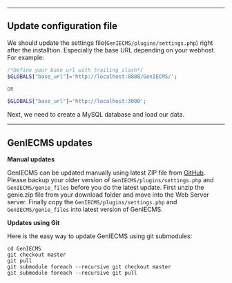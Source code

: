 ------------------------
Update configuration file
------------------------
We should update the settings file(```GenIECMS/plugins/settings.php```) right after the installtion. Especially the base URL depending on your webhost. For example:

```php
/*Define your base url with trailing slash*/
$GLOBALS["base_url"]='http://localhost:8888/GenIECMS/';

OR

$GLOBALS["base_url"]='http://localhost:3000';

```

Next, we need to create a MySQL database and load our data.


-----------------
GenIECMS updates
-----------------
**Manual updates**

GenIECMS can be updated manually using latest ZIP file from [GitHub](https://github.com/irusri/GenIECMS/archive/master.zip). Please backup your older version of  ```GenIECMS/plugins/settings.php``` and ```GenIECMS/genie_files``` before you do the latest update. First unzip the genie.zip file from your download folder and move into the Web Server server. Finally copy the ```GenIECMS/plugins/settings.php``` and ```GenIECMS/genie_files``` into latest version of GenIECMS.

**Updates using Git**

Here is the easy way to update GenIECMS using git submodules:

```
cd GenIECMS
git checkout master
git pull
git submodule foreach --recursive git checkout master
git submodule foreach --recursive git pull
```



